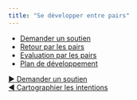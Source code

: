 ```yaml
---
title: "Se développer entre pairs"
---
```


- [Demander un soutien](ask-for-help.html)
- [Retour par les pairs](peer-feedback.html)
- [Evaluation par les pairs](peer-review.html)
- [Plan de développement](development-plan.html)


[&#9654; Demander un soutien](ask-for-help.html)<br/>[&#9664; Cartographier les intentions](driver-mapping.html)

